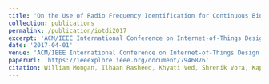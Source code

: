 ```yaml
---
title: 'On the Use of Radio Frequency Identification for Continuous Biomedical Monitoring'
collection: publications
permalink: /publication/iotdi2017
excerpt: 'ACM/IEEE International Conference on Internet-of-Things Design and Implementation (IoTDI) 2017, April, 2017.'
date: '2017-04-01'
venue: 'ACM/IEEE International Conference on Internet-of-Things Design and Implementation (IoTDI) 2017, April, 2017.'
paperurl: 'https://ieeexplore.ieee.org/document/7946876'
citation: William Mongan, Ilhaan Rasheed, Khyati Ved, Shrenik Vora, Kapil Dandekar, Genevieve Dion, Timothy Kurzweg, and Adam Fontecchio On the Use of Radio Frequency Identification for Continuous Biomedical Monitoring ACM/IEEE International Conference on Internet-of-Things Design and Implementation (IoTDI) 2017, April, 2017.
---
```


